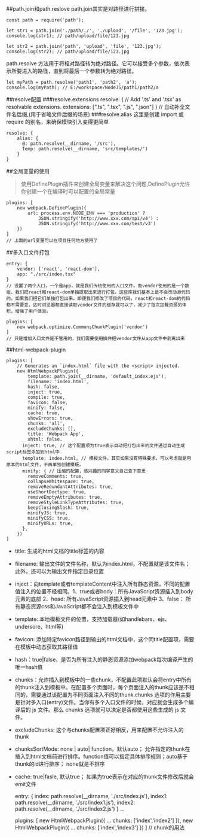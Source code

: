 ##path.join和path.reslove
path.join其实是对路径进行拼接。 
  
	const path = require('path');
	
	let str1 = path.join('./path/./', './upload', '/file', '123.jpg');
	console.log(str1); // path/upload/file/123.jpg
	
	let str2 = path.join('path', 'upload', 'file', '123.jpg');
	console.log(str2); // path/upload/file/123.jpg  

path.resolve 方法用于将相对路径转为绝对路径。它可以接受多个参数，依次表示所要进入的路径，直到将最后一个参数转为绝对路径。

	let myPath = path.resolve('path1', 'path2', 'a');
	console.log(myPath); // E:/workspace/NodeJS/path1/path2/a
##resolve配置
###resolve.extensions
	resolve: {
	    // Add '.ts' and '.tsx' as resolvable extensions.
	    extensions: [".ts", ".tsx", ".js", ".json"]
	}
	// 自动补全文件名后缀,(用于省略文件后缀的场景)
###resolve.alias
这里是创建 import 或 require 的别名，来确保模块引入变得更简单

	resolve: {
	    alias: {
	      @: path.resolve(__dirname, '/src'),
	      Temp: path.resolve(__dirname, 'src/templates/')
	    }
	}
##全局变量的使用
>使用DefinePlugin插件来创建全局变量来解决这个问题,DefinePlugin允许你创建一个在编译时可以配置的全局常量

	plugins: [
	    new webpack.DefinePlugin({
	        url: process.env.NODE_ENV === 'production' ?
	            JSON.stringify('http://www.xxx.com/api/v4') :
	            JSON.stringify('http://www.xxx.com/test/v3')
	    })
    ]
	// 上面的url变量可以在项目任何地方使用了
##多入口文件打包

	entry: {
	    vendor: ['react', 'react-dom'],
	    app: "./src/index.tsx"
	}
	// 设置了两个入口，一个是app，就是我们传统使用的入口文件。而vendor使用的是一个数组，我们把react和react-dom单独提取出来进行打包。这些库我们基本上是不会改动源代码的，如果我们把它们单独打包出来，即便我们修改了项目的代码，react和react-dom的代码都不需要变，这时浏览器都直接读取vendor文件的缓存就可以了，减少了每次加载资源的体积，增强了用户体验。

	plugins: [
	    new webpack.optimize.CommonsChunkPlugin('vendor')
	]
	// 只是增加入口文件是不管用的，我们需要使用插件把vendor文件从app文件中剥离出来
##html-webpack-plugin

	plugins: [
	    // Generates an `index.html` file with the <script> injected.
	    new HtmlWebpackPlugin({
			template: path.join(__dirname, 'default_index.ejs'),
		    filename: 'index.html',
		    hash: false,
		    inject: true,
		    compile: true,
		    favicon: false,
		    minify: false,
		    cache: true,
		    showErrors: true,
		    chunks: 'all',
		    excludeChunks: [],
		    title: 'Webpack App',  
		    xhtml: false.
	      inject: true, // 这个配置项为true表示自动把打包出来的文件通过自动生成script标签添加到html中
	      template: index.html, // 模板文件，其实如果没有特殊要求，可以考虑就是用原本的html文件，不再单独创建模板。
	      minify: { // 压缩的配置，感兴趣的同学意义自己查下意思
	        removeComments: true,
	        collapseWhitespace: true,
	        removeRedundantAttributes: true,
	        useShortDoctype: true,
	        removeEmptyAttributes: true,
	        removeStyleLinkTypeAttributes: true,
	        keepClosingSlash: true,
	        minifyJS: true,
	        minifyCSS: true,
	        minifyURLs: true,
	      },
	    })
	]

- title: 生成的html文档的title标签的内容
- filename: 输出文件的文件名称，默认为index.html，不配置就是该文件名；此外，还可以为输出文件指定目录位置
- inject：向template或者templateContent中注入所有静态资源，不同的配置值注入的位置不经相同。1、true或者body：所有JavaScript资源插入到body元素的底部 2、head: 所有JavaScript资源插入到head元素中 3、false： 所有静态资源css和JavaScript都不会注入到模板文件中
- template: 本地模板文件的位置，支持加载器(如handlebars、ejs、undersore、html等)
- favicon: 添加特定favicon路径到输出的html文档中，这个同title配置项，需要在模板中动态获取其路径值
- hash：true|false，是否为所有注入的静态资源添加webpack每次编译产生的唯一hash值
- chunks：允许插入到模板中的一些chunk，不配置此项默认会将entry中所有的thunk注入到模板中。在配置多个页面时，每个页面注入的thunk应该是不相同的，需要通过该配置为不同页面注入不同的thunk.chunks 选项的作用主要是针对多入口(entry)文件。当你有多个入口文件的时候，对应就会生成多个编译后的 js 文件。那么 chunks 选项就可以决定是否都使用这些生成的 js 文件。
- excludeChunks: 这个与chunks配置项正好相反，用来配置不允许注入的thunk
- chunksSortMode: none | auto| function，默认auto； 允许指定的thunk在插入到html文档前进行排序。function值可以指定具体排序规则；auto基于thunk的id进行排序； none就是不排序
- cache: true|fasle, 默认true； 如果为true表示在对应的thunk文件修改后就会emit文件

	entry: {
	    index: path.resolve(__dirname, './src/index.js'),
	    index1: path.resolve(__dirname, './src/index1.js'),
	    index2: path.resolve(__dirname, './src/index2.js')
	}
	...

	plugins: [
	    new HtmlWebpackPlugin({
	        ...
	        chunks: ['index','index2']
	    }),
		 new HtmlWebpackPlugin({
	        ...
	        chunks: ['index','index3']
	    })
	]
	// chunk的用法





